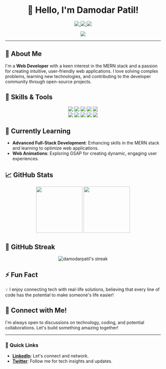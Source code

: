 <h1 align="center">👋 Hello, I'm Damodar Patil!</h1>

<p align="center">
  <a href="https://www.linkedin.com/in/damodarpatil">
    <img src="https://img.shields.io/badge/-DamodarPatil-blue?style=flat&logo=Linkedin&logoColor=white" />
  </a>
  <a href="https://twitter.com/damodar_83">
    <img src="https://img.shields.io/badge/-@damodar_83-1ca0f1?style=flat&logo=twitter&logoColor=white" />
  </a>
  <a href="mailto:patildamodar1983@gmail.com">
    <img src="https://img.shields.io/badge/-patildamodar1983@gmail.com-c14438?style=flat&logo=Gmail&logoColor=white" />
  </a>
</p>

<p align="center">
  <img src="https://readme-typing-svg.herokuapp.com?font=Fira+Code&size=22&pause=1000&color=F7F7F7&center=true&vCenter=true&width=600&lines=Web+Developer+%7C+MERN+Stack+Enthusiast;Lifelong+Learner+%7C+Tech+Explorer" />
</p>

---

## 🚀 About Me

I'm a **Web Developer** with a keen interest in the MERN stack and a passion for creating intuitive, user-friendly web applications. I love solving complex problems, learning new technologies, and contributing to the developer community through open-source projects.

## 🔧 Skills & Tools

<p align="center">
  <img src="https://img.shields.io/badge/-HTML5-E34F26?style=for-the-badge&logo=html5&logoColor=white" />
  <img src="https://img.shields.io/badge/-CSS3-1572B6?style=for-the-badge&logo=css3&logoColor=white" />
  <img src="https://img.shields.io/badge/-JavaScript-F7DF1E?style=for-the-badge&logo=javascript&logoColor=black" />
  <img src="https://img.shields.io/badge/-TypeScript-007ACC?style=for-the-badge&logo=typescript&logoColor=white" />
  <img src="https://img.shields.io/badge/-React-61DAFB?style=for-the-badge&logo=react&logoColor=black" />
  <br/>
  <img src="https://img.shields.io/badge/-Node.js-339933?style=for-the-badge&logo=node.js&logoColor=white" />
  <img src="https://img.shields.io/badge/-Express.js-000000?style=for-the-badge&logo=express&logoColor=white" />
  <img src="https://img.shields.io/badge/-MongoDB-47A248?style=for-the-badge&logo=mongodb&logoColor=white" />
  <img src="https://img.shields.io/badge/-Tailwind%20CSS-38B2AC?style=for-the-badge&logo=tailwind-css&logoColor=white" />
  <img src="https://img.shields.io/badge/-GSAP-88CE02?style=for-the-badge&logo=greensock&logoColor=white" />
</p>

## 🌱 Currently Learning

- **Advanced Full-Stack Development**: Enhancing skills in the MERN stack and learning to optimize web applications.
- **Web Animations**: Exploring GSAP for creating dynamic, engaging user experiences.

## 📈 GitHub Stats

<div align="center">
  <img height="150em" src="https://github-readme-stats.vercel.app/api?username=damodarpatil&show_icons=true&theme=radical" />
  <img height="150em" src="https://github-readme-stats.vercel.app/api/top-langs/?username=damodarpatil&layout=compact&theme=radical" />
</div>

## 📅 GitHub Streak

<p align="center">
  <img src="https://github-readme-streak-stats.herokuapp.com/?user=damodarpatil&theme=radical" alt="damodarpatil's streak" />
</p>

## ⚡ Fun Fact

💡 I enjoy connecting tech with real-life solutions, believing that every line of code has the potential to make someone's life easier!

## 🤝 Connect with Me!

I'm always open to discussions on technology, coding, and potential collaborations. Let's build something amazing together!

---

### 🔗 Quick Links

- **[LinkedIn](https://www.linkedin.com/in/damodarpatil)**: Let's connect and network.
- **[Twitter](https://twitter.com/damodar_83)**: Follow me for tech insights and updates.

